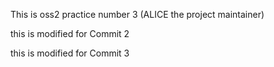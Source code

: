 This is oss2 practice number 3 (ALICE the project maintainer)

this is modified for Commit 2

this is modified for Commit 3



